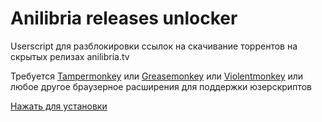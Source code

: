 # Anilibria releases unlocker

Userscript для разблокировки ссылок на скачивание торрентов на скрытых релизах anilibria.tv

Требуется [Tampermonkey](https://tampermonkey.net/) или [Greasemonkey](https://www.greasespot.net/) или [Violentmonkey](https://violentmonkey.github.io/get-it/) или любое другое браузерное расширения для поддержки юзерскриптов 

[Нажать для установки](https://github.com/Taraflex/Anilibria-releases-unlocker/raw/master/alinibria-releases-unlocker.user.js)